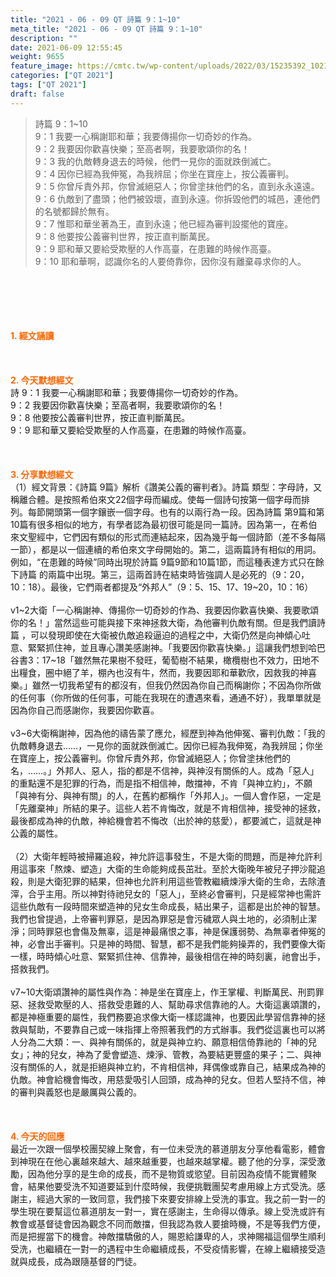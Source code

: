 ```yaml
---
title: "2021 - 06 - 09 QT 詩篇 9：1~10"
meta_title: "2021 - 06 - 09 QT 詩篇 9：1~10"
description: ""
date: 2021-06-09 12:55:45
weight: 9655
feature_image: https://cmtc.tw/wp-content/uploads/2022/03/15235392_10211799862337740_180693556567566654_o-1.webp
categories: ["QT 2021"]
tags: ["QT 2021"]
draft: false
---
```


<blockquote>詩篇 9：1~10<br />
9：1 我要一心稱謝耶和華；我要傳揚你一切奇妙的作為。<br />
9：2 我要因你歡喜快樂；至高者啊，我要歌頌你的名！<br />
9：3 我的仇敵轉身退去的時候，他們一見你的面就跌倒滅亡。<br />
9：4 因你已經為我伸冤，為我辨屈；你坐在寶座上，按公義審判。<br />
9：5 你曾斥責外邦，你曾滅絕惡人；你曾塗抹他們的名，直到永永遠遠。<br />
9：6 仇敵到了盡頭；他們被毀壞，直到永遠。你拆毀他們的城邑，連他們的名號都歸於無有。<br />
9：7 惟耶和華坐著為王，直到永遠；他已經為審判設擺他的寶座。<br />
9：8 他要按公義審判世界，按正直判斷萬民。<br />
9：9 耶和華又要給受欺壓的人作高臺，在患難的時候作高臺。<br />
9：10 耶和華啊，認識你名的人要倚靠你，因你沒有離棄尋求你的人。</blockquote><br />
&nbsp;<br />
<br />
&nbsp;<br />
<br />
<span style="color: #ff6600;"><strong>1. </strong><strong>經文誦讀</strong></span><br />
<br />
<span style="color: #ff6600;"><strong> </strong></span><br />
<br />
<span style="color: #ff6600;"><strong>2. 今天默想</strong><strong>經文<br />
</strong></span>詩 9：1 我要一心稱謝耶和華；我要傳揚你一切奇妙的作為。<br />
9：2 我要因你歡喜快樂；至高者啊，我要歌頌你的名！<br />
9：8 他要按公義審判世界，按正直判斷萬民。<br />
9：9 耶和華又要給受欺壓的人作高臺，在患難的時候作高臺。<br />
<br />
&nbsp;<br />
<br />
<span style="color: #ff6600;"><strong>3. 分享默想經文<br />
</strong></span>（1）經文背景：《詩篇 9篇》解析《讚美公義的審判者》。詩篇 類型：字母詩，又稱離合體。是按照希伯來文22個字母而編成。使每一個詩句按第一個字母而排列。每節開頭第一個字鑲嵌一個字母。也有的以兩行為一段。因為詩篇 第9篇和第10篇有很多相似的地方，有學者認為最初很可能是同一篇詩。因為第一，在希伯來文聖經中，它們因有類似的形式而連結起來，因為幾乎每一個詩節（差不多每隔一節），都是以一個連續的希伯來文字母開始的。第二，這兩篇詩有相似的用詞。例如，“在患難的時候”同時出現於詩篇 9篇9節和10篇1節，而這種表達方式只在餘下詩篇 的兩篇中出現。第三，這兩首詩在結束時皆強調人是必死的（9：20，10：18）。最後，它們兩者都提及“外邦人”（9：5、15、17、19~20，10：16）<br />
<br />
v1~2大衛「一心稱謝神、傳揚你一切奇妙的作為、我要因你歡喜快樂、我要歌頌你的名！」當然這些可能與接下來神拯救大衛，為他審判仇敵有關。但是我們讀詩篇 ，可以發現即使在大衛被仇敵追殺逼迫的過程之中，大衛仍然是向神傾心吐意、緊緊抓住神，並且專心讚美感謝神。「我要因你歡喜快樂。」這讓我們想到哈巴谷書3：17~18「雖然無花果樹不發旺，葡萄樹不結果，橄欖樹也不效力，田地不出糧食，圈中絕了羊，棚內也沒有牛，然而，我要因耶和華歡欣，因救我的神喜樂。」雖然一切我希望有的都沒有，但我仍然因為你自己而稱謝你；不因為你所做的任何事（你所做的任何事，可能在我現在的遭遇來看，通通不好），我單單就是因為你自己而感謝你，我要因你歡喜。<br />
<br />
v3~6大衛稱謝神，因為他的禱告蒙了應允，經歷到神為他伸冤、審判仇敵：「我的仇敵轉身退去……，一見你的面就跌倒滅亡。因你已經為我伸冤，為我辨屈；你坐在寶座上，按公義審判。你曾斥責外邦，你曾滅絕惡人；你曾塗抹他們的名，……。」外邦人、惡人，指的都是不信神，與神沒有關係的人。成為「惡人」的重點還不是犯罪的行為，而是指不相信神，敵擋神，不肯「與神立約」，不願「與神有分、與神有關」的人，在舊約都稱作「外邦人」。一個人會作惡，一定是「先離棄神」所結的果子。這些人若不肯悔改，就是不肯相信神，接受神的拯救，最後都成為神的仇敵，神給機會若不悔改（出於神的慈愛），都要滅亡，這就是神公義的屬性。<br />
<br />
（2）大衛年輕時被掃羅追殺，神允許這事發生，不是大衛的問題，而是神允許利用這事來「熬煉、塑造」大衛的生命能夠成長茁壯。至於大衛晚年被兒子押沙龍追殺，則是大衛犯罪的結果，但神也允許利用這些管教繼續煉淨大衛的生命，去除渣滓，合乎主用。所以神對待祂兒女的「惡人」，至終必會審判，只是經常神也需許這些仇敵有一段時間來塑造神的兒女生命成長，結出果子，這都是出於神的智慧。我們也曾提過，上帝審判罪惡，是因為罪惡是會污穢眾人與土地的，必須制止潔淨；同時罪惡也會傷及無辜，這是神最痛恨之事，神是保護弱勢、為無辜者伸冤的神，必會出手審判。只是神的時間、智慧，都不是我們能夠操弄的，我們要像大衛一樣，時時傾心吐意、緊緊抓住神、信靠神，最後相信在神的時刻裏，祂會出手，搭救我們。<br />
<br />
v7~10大衛頌讚神的屬性與作為：神是坐在寶座上，作王掌權、判斷萬民、刑罰罪惡、拯救受欺壓的人、搭救受患難的人、幫助尋求信靠祂的人。大衛這裏頌讚的，都是神極重要的屬性，我們務要追求像大衛一樣認識神，也要因此學習信靠神的拯救與幫助，不要靠自己或一味指揮上帝照著我們的方式辦事。我們從這裏也可以將人分為二大類：一、與神有關係的，就是與神立約、願意相信倚靠祂的「神的兒女」；神的兒女，神為了愛會塑造、煉淨、管教，為要結更豐盛的果子；二、與神沒有關係的人，就是拒絕與神立約，不肯相信神，拜偶像或靠自己，結果成為神的仇敵。神會給機會悔改，用慈愛吸引人回頭，成為神的兒女。但若人堅持不信，神的審判與義怒也是嚴厲與公義的。<br />
<br />
&nbsp;<br />
<br />
<span style="color: #ff6600;"><strong>4. 今天的回應<br />
</strong></span>最近一次跟一個學校團契線上聚會，有一位未受洗的慕道朋友分享他看電影，體會到神現在在他心裏越來越大、越來越重要，也越來越掌權。聽了他的分享，深受激勵，因為他分享的是生命的成長，而不是物質或慾望。目前因為疫情不能實體聚會，結果他要受洗不知道要延到什麼時候，我便挑戰團契考慮用線上方式受洗。感謝主，經過大家的一致同意，我們接下來要安排線上受洗的事宜。我之前一對一的學生現在要幫這位慕道朋友一對一，實在感謝主，生命得以傳承。線上受洗或許有教會或基督徒會因為觀念不同而敵擋，但我認為救人要搶時機，不是等我們方便，而是把握當下的機會。神敵擋驕傲的人，賜恩給謙卑的人，求神賜福這個學生順利受洗，也繼續在一對一的遇程中生命繼續成長，不受疫情影響，在線上繼續接受造就與成長，成為跟隨基督的門徒。<br />
<br />
&nbsp;
        